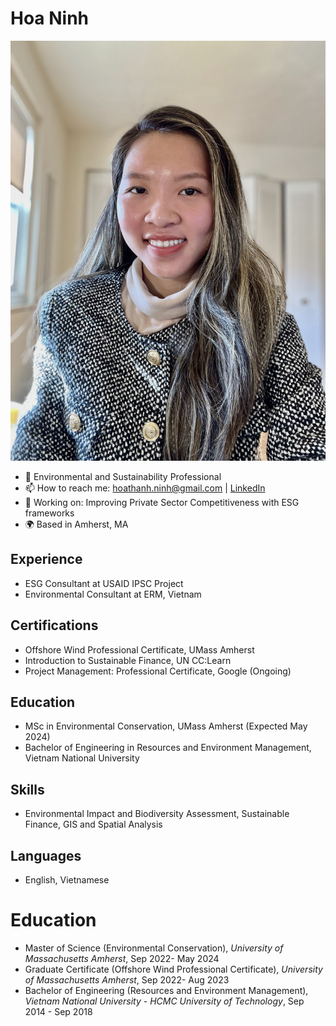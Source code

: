 # Hoa Ninh
![alt text](portrait.jpg)

- 🌱 Environmental and Sustainability Professional
- 📫 How to reach me: hoathanh.ninh@gmail.com | [LinkedIn](https://www.linkedin.com/in/hoa-ninh-206193162/)
- 🔭 Working on: Improving Private Sector Competitiveness with ESG frameworks
- 🌍 Based in Amherst, MA

## Experience

- ESG Consultant at USAID IPSC Project
- Environmental Consultant at ERM, Vietnam

## Certifications

- Offshore Wind Professional Certificate, UMass Amherst
- Introduction to Sustainable Finance, UN CC:Learn
- Project Management: Professional Certificate, Google (Ongoing)

## Education

- MSc in Environmental Conservation, UMass Amherst (Expected May 2024)
- Bachelor of Engineering in Resources and Environment Management, Vietnam National University

## Skills

- Environmental Impact and Biodiversity Assessment, Sustainable Finance, GIS and Spatial Analysis

## Languages

- English, Vietnamese





# Education
* Master of Science (Environmental Conservation), *University of Massachusetts Amherst*, Sep 2022- May 2024
* Graduate Certificate (Offshore Wind Professional Certificate), *University of Massachusetts Amherst*, Sep 2022- Aug 2023
* Bachelor of Engineering (Resources and Environment Management), *Vietnam National University - HCMC University of Technology*, Sep 2014 - Sep 2018


